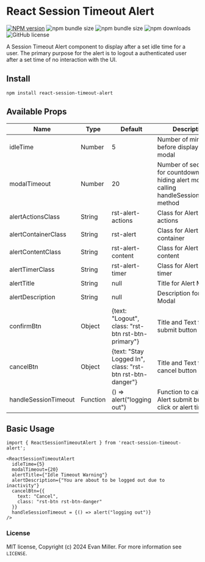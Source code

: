 # React Session Timeout Alert

[![NPM version](https://img.shields.io/npm/v/react-session-timeout-alert.svg?style=flat)](https://npmjs.com/package/react-session-timeout-alert)
![npm bundle size](https://img.shields.io/bundlephobia/min/react-session-timeout-alert?style=flat-square)
![npm bundle size](https://img.shields.io/bundlephobia/minzip/react-session-timeout-alert?style=flat-square)
![npm downloads](https://img.shields.io/npm/dt/react-session-timeout-alert?style=flat-square)
![GitHub license](https://img.shields.io/badge/license-MIT-blue.svg?style=flat-square)

A Session Timeout Alert component to display after a set idle time for a user.
The primary purpose for the alert is to logout a authenticated user after a set time of no interaction with the UI.

## Install

`npm install react-session-timeout-alert`

## Available Props

| Name                 | Type     | Default                                                   | Description                                                                                       |
| -------------------- | -------- | --------------------------------------------------------- | ------------------------------------------------------------------------------------------------- |
| idleTime             | Number   | 5                                                         | Number of minutes before displaying alert modal                                                   |  |
| modalTimeout         | Number   | 20                                                        | Number of seconds for countdown before hiding alert modal and calling handleSessionTimeout method |
| alertActionsClass    | String   | rst-alert-actions                                         | Class for Alert Modal actions                                                                     |
| alertContainerClass  | String   | rst-alert                                                 | Class for Alert Modal container                                                                   |
| alertContentClass    | String   | rst-alert-content                                         | Class for Alert Modal content                                                                     |
| alertTimerClass      | String   | rst-alert-timer                                           | Class for Alert Modal timer                                                                       |
| alertTitle           | String   | null                                                      | Title for Alert Modal                                                                             |
| alertDescription     | String   | null                                                      | Description for Alert Modal                                                                       |
| confirmBtn           | Object   | {text: "Logout", class: "rst-btn rst-btn-primary"}        | Title and Text for Alert submit button                                                            |
| cancelBtn            | Object   | {text: "Stay Logged In", class: "rst-btn rst-btn-danger"} | Title and Text for Alert cancel button                                                            |
| handleSessionTimeout | Function | () => alert("logging out")                                | Function to call on Alert submit button click or alert timer end                                  |

## Basic Usage

```react
import { ReactSessionTimeoutAlert } from 'react-session-timeout-alert';

<ReactSessionTimeoutAlert
  idleTime={5}
  modalTimeout={20}
  alertTitle={"Idle Timeout Warning"}
  alertDescription={"You are about to be logged out due to inactivity"}
  cancelBtn={{
    text: "Cancel",
    class: "rst-btn rst-btn-danger"
  }}
  handleSessionTimeout = {() => alert("logging out")}
/>
```

### License

MIT license, Copyright (c) 2024 Evan Miller. For more information see `LICENSE`.
